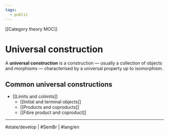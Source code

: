```yaml
---
tags:
  - public
---
```

[[Category theory MOC]]

# Universal construction

A **universal construction** is a construction — usually a collection of objects and morphisms — characterised by a universal property up to isomorphism.

## Common universal constructions

- [[Limits and colimits]]
  - [[Initial and terminal objects]]
  - [[Products and coproducts]]
  - [[Fibre product and coproduct]]

---
#state/develop | #SemBr | #lang/en